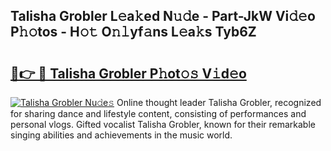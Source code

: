 ## Talisha Grobler L𝚎a𝚔ed N𝚞𝚍e - Part-JkW Vi𝚍𝚎o P𝚑𝚘tos - H𝚘𝚝 O𝚗𝚕yf𝚊ns L𝚎a𝚔s Tyb6Z

# <h2><a href="http://kfc9vv3.oniu.top/?m=Talisha+Grobler">🔗👉 🔴 Talisha Grobler P𝚑ot𝚘𝚜 V𝚒d𝚎o</a></h2>

[![Talisha Grobler Nu𝚍e𝚜](https://i.imgur.com/0qMVB7G.gif)](http://kfc9vv3.oniu.top/?m=Talisha+Grobler)
Online thought leader Talisha Grobler, recognized for sharing dance and lifestyle content, consisting of performances and personal vlogs. Gifted vocalist Talisha Grobler, known for their remarkable singing abilities and achievements in the music world.  
